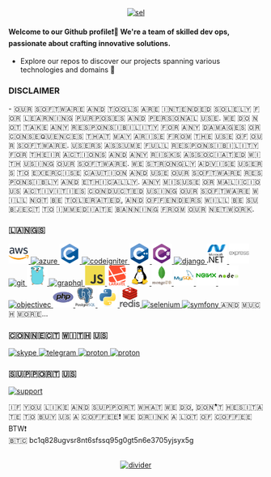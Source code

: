 <p align="CENTER"> <a href="https://aws.amazon.com" target="_blank" rel="noreferrer"> <img src="https://i.imgur.com/F8FjqS7.png" alt="sel" height="80"/> </a></p>

<h4>Welcome to our Github profile❗👋 We're a team of skilled dev ops, passionate about crafting innovative solutions.</h4>

- ​Explore our repos to discover our projects spanning various technologies and domains 🌱



<h3 align="left">DISCLAIMER​</h3>
- ​🇴​​🇺​​🇷​ ​🇸​​🇴​​🇫​​🇹​​🇼​​🇦​​🇷​​🇪​ ​🇦​​🇳​​🇩​ ​🇹​​🇴​​🇴​​🇱​​🇸​ ​🇦​​🇷​​🇪​ ​🇮​​🇳​​🇹​​🇪​​🇳​​🇩​​🇪​​🇩​ ​🇸​​🇴​​🇱​​🇪​​🇱​​🇾​ ​🇫​​🇴​​🇷​ ​🇱​​🇪​​🇦​​🇷​​🇳​​🇮​​🇳​​🇬​ ​🇵​​🇺​​🇷​​🇵​​🇴​​🇸​​🇪​​🇸​ ​🇦​​🇳​​🇩​ ​🇵​​🇪​​🇷​​🇸​​🇴​​🇳​​🇦​​🇱​ ​🇺​​🇸​​🇪​. ​🇼​​🇪​ ​🇩​​🇴​ ​🇳​​🇴​​🇹​ ​🇹​​🇦​​🇰​​🇪​ ​🇦​​🇳​​🇾​ ​🇷​​🇪​​🇸​​🇵​​🇴​​🇳​​🇸​​🇮​​🇧​​🇮​​🇱​​🇮​​🇹​​🇾​ ​🇫​​🇴​​🇷​ ​🇦​​🇳​​🇾​ ​🇩​​🇦​​🇲​​🇦​​🇬​​🇪​​🇸​ ​🇴​​🇷​ ​🇨​​🇴​​🇳​​🇸​​🇪​​🇶​​🇺​​🇪​​🇳​​🇨​​🇪​​🇸​ ​🇹​​🇭​​🇦​​🇹​ ​🇲​​🇦​​🇾​ ​🇦​​🇷​​🇮​​🇸​​🇪​ ​🇫​​🇷​​🇴​​🇲​ ​🇹​​🇭​​🇪​ ​🇺​​🇸​​🇪​ ​🇴​​🇫​ ​🇴​​🇺​​🇷​ ​🇸​​🇴​​🇫​​🇹​​🇼​​🇦​​🇷​​🇪​. ​🇺​​🇸​​🇪​​🇷​​🇸​ ​🇦​​🇸​​🇸​​🇺​​🇲​​🇪​ ​🇫​​🇺​​🇱​​🇱​ ​🇷​​🇪​​🇸​​🇵​​🇴​​🇳​​🇸​​🇮​​🇧​​🇮​​🇱​​🇮​​🇹​​🇾​ ​🇫​​🇴​​🇷​ ​🇹​​🇭​​🇪​​🇮​​🇷​ ​🇦​​🇨​​🇹​​🇮​​🇴​​🇳​​🇸​ ​🇦​​🇳​​🇩​ ​🇦​​🇳​​🇾​ ​🇷​​🇮​​🇸​​🇰​​🇸​ ​🇦​​🇸​​🇸​​🇴​​🇨​​🇮​​🇦​​🇹​​🇪​​🇩​ ​🇼​​🇮​​🇹​​🇭​ ​🇺​​🇸​​🇮​​🇳​​🇬​ ​🇴​​🇺​​🇷​ ​🇸​​🇴​​🇫​​🇹​​🇼​​🇦​​🇷​​🇪​. ​🇼​​🇪​ ​🇸​​🇹​​🇷​​🇴​​🇳​​🇬​​🇱​​🇾​ ​🇦​​🇩​​🇻​​🇮​​🇸​​🇪​ ​🇺​​🇸​​🇪​​🇷​​🇸​ ​🇹​​🇴​ ​🇪​​🇽​​🇪​​🇷​​🇨​​🇮​​🇸​​🇪​ ​🇨​​🇦​​🇺​​🇹​​🇮​​🇴​​🇳​ ​🇦​​🇳​​🇩​ ​🇺​​🇸​​🇪​ ​🇴​​🇺​​🇷​ ​🇸​​🇴​​🇫​​🇹​​🇼​​🇦​​🇷​​🇪​ ​🇷​​🇪​​🇸​​🇵​​🇴​​🇳​​🇸​​🇮​​🇧​​🇱​​🇾​ ​🇦​​🇳​​🇩​ ​🇪​​🇹​​🇭​​🇮​​🇨​​🇦​​🇱​​🇱​​🇾​. ​🇦​​🇳​​🇾​ ​🇲​​🇮​​🇸​​🇺​​🇸​​🇪​ ​🇴​​🇷​ ​🇲​​🇦​​🇱​​🇮​​🇨​​🇮​​🇴​​🇺​​🇸​ ​🇦​​🇨​​🇹​​🇮​​🇻​​🇮​​🇹​​🇮​​🇪​​🇸​ ​🇨​​🇴​​🇳​​🇩​​🇺​​🇨​​🇹​​🇪​​🇩​ ​🇺​​🇸​​🇮​​🇳​​🇬​ ​🇴​​🇺​​🇷​ ​🇸​​🇴​​🇫​​🇹​​🇼​​🇦​​🇷​​🇪​ ​🇼​​🇮​​🇱​​🇱​ ​🇳​​🇴​​🇹​ ​🇧​​🇪​ ​🇹​​🇴​​🇱​​🇪​​🇷​​🇦​​🇹​​🇪​​🇩​, ​🇦​​🇳​​🇩​ ​🇴​​🇫​​🇫​​🇪​​🇳​​🇩​​🇪​​🇷​​🇸​ ​🇼​​🇮​​🇱​​🇱​ ​🇧​​🇪​ ​🇸​​🇺​​🇧​​🇯​​🇪​​🇨​​🇹​ ​🇹​​🇴​ ​🇮​​🇲​​🇲​​🇪​​🇩​​🇮​​🇦​​🇹​​🇪​ ​🇧​​🇦​​🇳​​🇳​​🇮​​🇳​​🇬​ ​🇫​​🇷​​🇴​​🇲​ ​🇴​​🇺​​🇷​ ​🇳​​🇪​​🇹​​🇼​​🇴​​🇷​​🇰​.

<h3 align="left">🇱​​🇦​​🇳​​🇬​​🇸</h3>
<p align="left"> <a href="https://aws.amazon.com" target="_blank" rel="noreferrer"> <img src="https://raw.githubusercontent.com/devicons/devicon/master/icons/amazonwebservices/amazonwebservices-original-wordmark.svg" alt="aws" width="40" height="40"/> </a> <a href="https://azure.microsoft.com/en-in/" target="_blank" rel="noreferrer"> <img src="https://www.vectorlogo.zone/logos/microsoft_azure/microsoft_azure-icon.svg" alt="azure" width="40" height="40"/> </a> <a href="https://www.cprogramming.com/" target="_blank" rel="noreferrer"> <img src="https://raw.githubusercontent.com/devicons/devicon/master/icons/c/c-original.svg" alt="c" width="40" height="40"/> </a> <a href="https://codeigniter.com" target="_blank" rel="noreferrer"> <img src="https://cdn.worldvectorlogo.com/logos/codeigniter.svg" alt="codeigniter" width="40" height="40"/> </a> <a href="https://www.w3schools.com/cpp/" target="_blank" rel="noreferrer"> <img src="https://raw.githubusercontent.com/devicons/devicon/master/icons/cplusplus/cplusplus-original.svg" alt="cplusplus" width="40" height="40"/> </a> <a href="https://www.w3schools.com/cs/" target="_blank" rel="noreferrer"> <img src="https://raw.githubusercontent.com/devicons/devicon/master/icons/csharp/csharp-original.svg" alt="csharp" width="40" height="40"/> </a> <a href="https://www.djangoproject.com/" target="_blank" rel="noreferrer"> <img src="https://cdn.worldvectorlogo.com/logos/django.svg" alt="django" width="40" height="40"/> </a> <a href="https://dotnet.microsoft.com/" target="_blank" rel="noreferrer"> <img src="https://raw.githubusercontent.com/devicons/devicon/master/icons/dot-net/dot-net-original-wordmark.svg" alt="dotnet" width="40" height="40"/> </a> <a href="https://expressjs.com" target="_blank" rel="noreferrer"> <img src="https://raw.githubusercontent.com/devicons/devicon/master/icons/express/express-original-wordmark.svg" alt="express" width="40" height="40"/> </a> <a href="https://git-scm.com/" target="_blank" rel="noreferrer"> <img src="https://www.vectorlogo.zone/logos/git-scm/git-scm-icon.svg" alt="git" width="40" height="40"/> </a> <a href="https://golang.org" target="_blank" rel="noreferrer"> <img src="https://raw.githubusercontent.com/devicons/devicon/master/icons/go/go-original.svg" alt="go" width="40" height="40"/> </a> <a href="https://graphql.org" target="_blank" rel="noreferrer"> <img src="https://www.vectorlogo.zone/logos/graphql/graphql-icon.svg" alt="graphql" width="40" height="40"/> </a> <a href="https://developer.mozilla.org/en-US/docs/Web/JavaScript" target="_blank" rel="noreferrer"> <img src="https://raw.githubusercontent.com/devicons/devicon/master/icons/javascript/javascript-original.svg" alt="javascript" width="40" height="40"/> </a> <a href="https://laravel.com/" target="_blank" rel="noreferrer"> <img src="https://raw.githubusercontent.com/devicons/devicon/master/icons/laravel/laravel-plain-wordmark.svg" alt="laravel" width="40" height="40"/> </a> <a href="https://www.linux.org/" target="_blank" rel="noreferrer"> <img src="https://raw.githubusercontent.com/devicons/devicon/master/icons/linux/linux-original.svg" alt="linux" width="40" height="40"/> </a> <a href="https://www.mongodb.com/" target="_blank" rel="noreferrer"> <img src="https://raw.githubusercontent.com/devicons/devicon/master/icons/mongodb/mongodb-original-wordmark.svg" alt="mongodb" width="40" height="40"/> </a> <a href="https://www.mysql.com/" target="_blank" rel="noreferrer"> <img src="https://raw.githubusercontent.com/devicons/devicon/master/icons/mysql/mysql-original-wordmark.svg" alt="mysql" width="40" height="40"/> </a> <a href="https://www.nginx.com" target="_blank" rel="noreferrer"> <img src="https://raw.githubusercontent.com/devicons/devicon/master/icons/nginx/nginx-original.svg" alt="nginx" width="40" height="40"/> </a> <a href="https://nodejs.org" target="_blank" rel="noreferrer"> <img src="https://raw.githubusercontent.com/devicons/devicon/master/icons/nodejs/nodejs-original-wordmark.svg" alt="nodejs" width="40" height="40"/> </a> <a href="https://developer.apple.com/library/archive/documentation/Cocoa/Conceptual/ProgrammingWithObjectiveC/Introduction/Introduction.html" target="_blank" rel="noreferrer"> <img src="https://www.vectorlogo.zone/logos/apple_objectivec/apple_objectivec-icon.svg" alt="objectivec" width="40" height="40"/> </a> <a href="https://www.php.net" target="_blank" rel="noreferrer"> <img src="https://raw.githubusercontent.com/devicons/devicon/master/icons/php/php-original.svg" alt="php" width="40" height="40"/> </a> <a href="https://www.postgresql.org" target="_blank" rel="noreferrer"> <img src="https://raw.githubusercontent.com/devicons/devicon/master/icons/postgresql/postgresql-original-wordmark.svg" alt="postgresql" width="40" height="40"/> </a> <a href="https://www.python.org" target="_blank" rel="noreferrer"> <img src="https://raw.githubusercontent.com/devicons/devicon/master/icons/python/python-original.svg" alt="python" width="40" height="40"/> </a> <a href="https://redis.io" target="_blank" rel="noreferrer"> <img src="https://raw.githubusercontent.com/devicons/devicon/master/icons/redis/redis-original-wordmark.svg" alt="redis" width="40" height="40"/> </a> <a href="https://www.selenium.dev" target="_blank" rel="noreferrer"> <img src="https://raw.githubusercontent.com/detain/svg-logos/780f25886640cef088af994181646db2f6b1a3f8/svg/selenium-logo.svg" alt="selenium" width="40" height="40"/> </a> <a href="https://symfony.com" target="_blank" rel="noreferrer"> <img src="https://symfony.com/logos/symfony_black_03.svg" alt="symfony" width="40" height="40"/> </a>​🇦​​🇳​​🇩​ ​🇲​​🇺​​🇨​​🇭​ ​🇲​​🇴​​🇷​​🇪​... </p>

<h3 align="left">​🇨​​🇴​​🇳​​🇳​​🇪​​🇨​​🇹​ ​🇼​​🇮​​🇹​​🇭​ ​🇺​​🇸​</h3>
<p align="left">
<a href="https://join.skype.com/invite/HwrXTLxgEX7w" target="_blank" rel="noreferrer"> 
<img src="https://seeklogo.com/images/S/skype-icon-logo-62E333BBBA-seeklogo.com.png" alt="skype" height="30"/> </a> 
<a href="https://t.me/seleniumcore" target="_blank" rel="noreferrer"> 
<img src="https://upload.wikimedia.org/wikipedia/commons/8/82/Telegram_logo.svg" alt="telegram" height="30"/> </a>
<a href="mailto:seleniumteam@proton.me" target="_blank" rel="noreferrer"> 
<img src="https://seeklogo.com/images/P/proton-mail-logo-31D8CDC79E-seeklogo.com.png" alt="proton" height="30"/> </a>
<a href="https://www.youtube.com/@seleniumcore" target="_blank" rel="noreferrer"> 
<img src="https://upload.wikimedia.org/wikipedia/commons/e/ef/Youtube_logo.png?20220706172052" alt="proton" height="30"/> </a>
</p>

<h3 align="left">​🇸​​🇺​​🇵​​🇵​​🇴​​🇷​​🇹​ ​🇺​​🇸​</h3>
<p align="left">
<a href="" target="_blank" rel="noreferrer"> 
<img src="https://cdn.buymeacoffee.com/buttons/v2/default-yellow.png" alt="support" height="30"/> </a> </p>
​🇮​​🇫​ ​🇾​​🇴​​🇺​ ​🇱​​🇮​​🇰​​🇪​ ​🇦​​🇳​​🇩​ ​🇸​​🇺​​🇵​​🇵​​🇴​​🇷​​🇹​ ​🇼​​🇭​​🇦​​🇹​ ​🇼​​🇪​ ​🇩​​🇴​, ​🇩​​🇴​​🇳​❜​🇹​ ​🇭​​🇪​​🇸​​🇮​​🇹​​🇦​​🇹​​🇪​ ​🇹​​🇴​ ​🇧​​🇺​​🇾​ ​🇺​​🇸​ ​🇦​ ​🇨​​🇴​​🇫​​🇫​​🇪​​🇪​❗ ​🇼​​🇪​ ​🇩​​🇷​​🇮​​🇳​​🇰​ ​🇦​ ​🇱​​🇴​​🇹​ ​🇴​​🇫​ ​🇨​​🇴​​🇫​​🇫​​🇪​​🇪​ BTW❗</br>
🇧​​🇹​​🇨 bc1q828ugvsr8nt6sfssq95g0gt5n6e3705yjsyx5g

</br>
</br>
<p align="center">
<a href="#" target="_blank" rel="noreferrer"> 
<img src="https://i.imgur.com/hspqM3j.png" alt="divider"> </a> 
</p>
